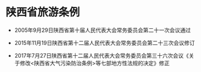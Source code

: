 # 陕西省旅游条例

- 2005年9月29日陕西省第十届人民代表大会常务委员会第二十一次会议通过

- 2015年11月19日陕西省第十二届人民代表大会常务委员会第二十三次会议修订

- 2017年7月27日陕西省第十二届人民代表大会常务委员会第三十六次会议《关于修改<陕西省大气污染防治条例>等七部地方性法规的决定》修正

<!-- INFO END -->
